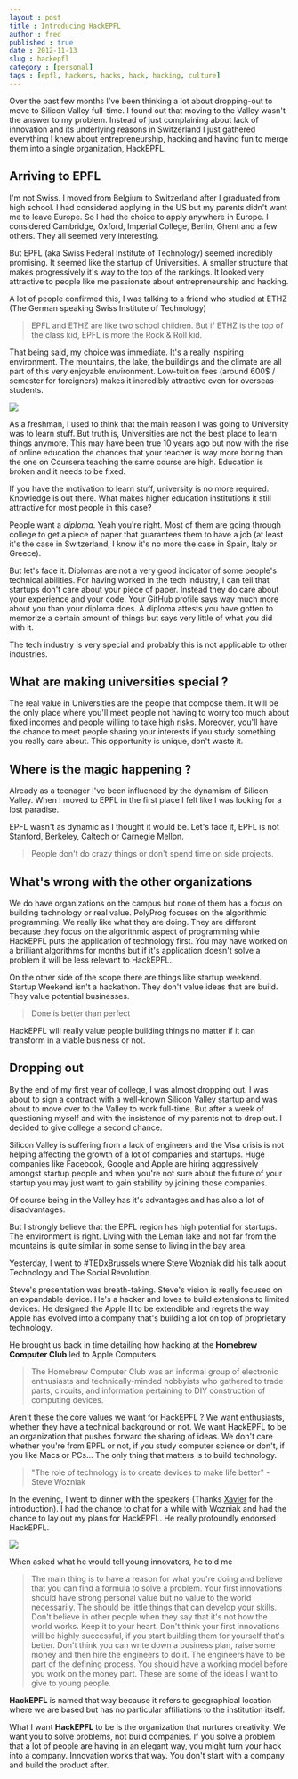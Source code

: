 ```yaml
---
layout : post
title : Introducing HackEPFL
author : fred
published : true
date : 2012-11-13
slug : hackepfl
category : [personal]
tags : [epfl, hackers, hacks, hack, hacking, culture]
---
```

Over the past few months I've been thinking a lot about dropping-out to move to Silicon Valley full-time. I found out that moving to the Valley wasn't the answer to my problem. Instead of just complaining about lack of innovation and its underlying reasons in Switzerland I just gathered everything I knew about entrepreneurship, hacking and having fun to merge them into a single organization, HackEPFL.

## Arriving to EPFL

I'm not Swiss. I moved from Belgium to Switzerland after I graduated from high school. I had considered applying in the US but my parents didn't want me to leave Europe. So I had the choice to apply anywhere in Europe. I considered Cambridge, Oxford, Imperial College, Berlin, Ghent and a few others. They all seemed very interesting. 

But EPFL (aka Swiss Federal Institute of Technology) seemed incredibly promising. It seemed like the startup of Universities. A smaller structure that makes progressively it's way to the top of the rankings. It looked very attractive to people like me passionate about entrepreneurship and hacking. 

A lot of people confirmed this, I was talking to a friend who studied at ETHZ (The German speaking Swiss Institute of Technology)

> EPFL and ETHZ are like two school children. But if ETHZ is the top of the class kid, EPFL is more the Rock & Roll kid. 

That being said, my choice was immediate. It's a really inspiring environment. The mountains, the lake, the buildings and the climate are all part of this very enjoyable environment. Low-tuition fees (around 600$ / semester for foreigners) makes it incredibly attractive even for overseas students. 

![](http://media.tumblr.com/tumblr_mdfq34eaXi1rzmuvs.jpg)

As a freshman, I used to think that the main reason I was going to University was to learn stuff. But truth is, Universities are not the best place to learn things anymore. This may have been true 10 years ago but now with the rise of online education the chances that your teacher is way more boring than the one on Coursera teaching the same course are high. Education is broken and it needs to be fixed. 

If you have the motivation to learn stuff, university is no more required. Knowledge is out there. What makes higher education institutions it still attractive for most people in this case? 

People want a *diploma*. Yeah you're right. Most of them are going through college to get a piece of paper that guarantees them to have a job (at least it's the case in Switzerland, I know it's no more the case in Spain, Italy or Greece). 

But let's face it. Diplomas are not a very good indicator of some people's technical abilities. For having worked in the tech industry, I can tell that startups don't care about your piece of paper. Instead they do care about your experience and your code. Your GitHub profile says way much more about you than your diploma does. A diploma attests you have gotten to memorize a certain amount of things but says very little of what you did with it.

The tech industry is very special and probably this is not applicable to other industries.

## What are making universities special ? 

The real value in Universities are the people that compose them. It will be the only place where you'll meet people not having to worry too much about fixed incomes and people willing to take high risks. Moreover, you'll have the chance to meet people sharing your interests if you study something you really care about. This opportunity is unique, don't waste it.

## Where is the magic happening ? 

Already as a teenager I've been influenced by the dynamism of Silicon Valley. When I moved to EPFL in the first place I felt like I was looking for a lost paradise.

EPFL wasn't as dynamic as I thought it would be. Let's face it, EPFL is not Stanford, Berkeley, Caltech or Carnegie Mellon. 

> People don't do crazy things or don't spend time on side projects.

## What's wrong with the other organizations 

We do have organizations on the campus but none of them has a focus on building technology or real value. PolyProg focuses on the algorithmic programming. We really like what they are doing. They are different because they focus on the algorithmic aspect of programming while HackEPFL puts the application of technology first. You may have worked on a brilliant algorithms for months but if it's application doesn't solve a problem it will be less relevant to HackEPFL.

On the other side of the scope there are things like startup weekend. Startup Weekend isn't a hackathon. They don't value ideas that are build. They value potential businesses.

> Done is better than perfect

HackEPFL will really value people building things no matter if it can transform in a viable business or not.

## Dropping out

By the end of my first year of college, I was almost dropping out. I was about to sign a contract with a well-known Silicon Valley startup and was about to move over to the Valley to work full-time. But after a week of questioning myself and with the insistence of my parents not to drop out. I decided to give college a second chance.

Silicon Valley is suffering from a lack of engineers and the Visa crisis is not helping affecting the growth of a lot of companies and startups. Huge companies like Facebook, Google and Apple are hiring aggressively amongst startup people and when you're not sure about the future of your startup you may just want to gain stability by joining those companies.

Of course being in the Valley has it's advantages and has also a lot of disadvantages.

But I strongly believe that the EPFL region has high potential for startups. The environment is right. Living with the Leman lake and not far from the mountains is quite similar in some sense to living in the bay area.
 
Yesterday, I went to #TEDxBrussels where Steve Wozniak did his talk about Technology and The Social Revolution. 

Steve's presentation was breath-taking. Steve's vision is really focused on an expandable device. He's a hacker and loves to build extensions to limited devices. He designed the Apple II to be extendible and regrets the way Apple has evolved into a company that's building a lot on top of proprietary technology.

He brought us back in time detailing how hacking at the **Homebrew Computer Club** led to Apple Computers. 

> The Homebrew Computer Club was an informal group of electronic enthusiasts and technically-minded hobbyists who gathered to trade parts, circuits, and information pertaining to DIY construction of computing devices.

Aren't these the core values we want for HackEPFL ? We want enthusiasts, whether they have a technical background or not. We want HackEPFL to be an organization that pushes forward the sharing of ideas. We don't care whether you're from EPFL or not, if you study computer science or don't, if you like Macs or PCs…  The only thing that matters is to build technology. 

> "The role of technology is to create devices to make life better" - Steve Wozniak

In the evening, I went to dinner with the speakers (Thanks [Xavier](http://www.twitter.com/xdamman) for the introduction). I had the chance to chat for a while with Wozniak and had the chance to lay out my plans for HackEPFL. He really profoundly endorsed HackEPFL. 

![](http://media.tumblr.com/tumblr_mdfplpfmBx1rzmuvs.jpg)

When asked what he would tell young innovators, he told me

> The main thing is to have a reason for what you're doing and believe that you can find a formula to solve a problem. Your first innovations should have strong personal value but no value to the world necessarily. The should be little things that can develop your skills.
> Don't believe in other people when they say that it's not how the world works. Keep it to your heart. Don't think your first innovations will be highly successful, if you start building them for yourself that's better. Don't think you can write down a business plan, raise some money and then hire the engineers to do it. The engineers have to be part of the defining process. You should have a working model before you work on the money part. These are some of the ideas I want to give to young people.

**HackEPFL** is named that way because it refers to geographical location where we are based but has no particular affiliations to the institution itself. 

What I want **HackEPFL** to be is the organization that nurtures creativity. We want you to solve problems, not build companies. If you solve a problem that a lot of people are having in an elegant way, you might turn your hack into a company. Innovation works that way. You don't start with a company and build the product after.